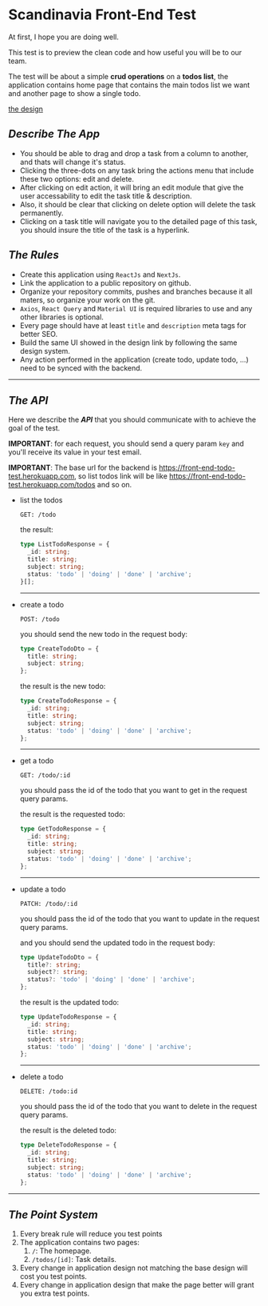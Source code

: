 # **Scandinavia Front-End Test**

At first, I hope you are doing well.

This test is to preview the clean code and how useful you will be to our team.

The test will be about a simple **crud operations** on a **todos list**, the application contains home page that contains the main todos list we want and another page to show a single todo.

[the design](https://www.figma.com/file/mtltCozpNqhL7x3lBv5uGq/%E2%9C%85--To-Do-List-(Community)?node-id=2%3A490)

## **_Describe The App_**

- You should be able to drag and drop a task from a column to another, and thats will change it's status.
- Clicking the three-dots on any task bring the actions menu that include these two options: edit and delete.
- After clicking on edit action, it will bring an edit module that give the user accessability to edit the task title & description.
- Also, it should be clear that clicking on delete option will delete the task permanently.
- Clicking on a task title will navigate you to the detailed page of this task, you should insure the title of the task is a hyperlink.

## **_The Rules_**

- Create this application using `ReactJs` and `NextJs`.
- Link the application to a public repository on github.
- Organize your repository commits, pushes and branches because it all maters, so organize your work on the git.
- `Axios`, `React Query` and `Material UI` is required libraries to use and any other libraries is optional.
- Every page should have at least `title` and `description` meta tags for better SEO.
- Build the same UI showed in the design link by following the same design system.
- Any action performed in the application (create todo, update todo, ...) need to be synced with the backend.

---

## **_The API_**

Here we describe the **_API_** that you should communicate with to achieve the goal of the test.

**IMPORTANT**: for each request, you should send a query param `key` and you'll receive its value in your test email.

**IMPORTANT**: The base url for the backend is <https://front-end-todo-test.herokuapp.com>, so list todos link will be like <https://front-end-todo-test.herokuapp.com/todos> and so on.

- list the todos

  ```
  GET: /todo
  ```

  the result:

  ```ts
  type ListTodoResponse = {
    _id: string;
    title: string;
    subject: string;
    status: 'todo' | 'doing' | 'done' | 'archive';
  }[];
  ```

  ---
- create a todo

  ```
  POST: /todo
  ```

  you should send the new todo in the request body:

  ```ts
  type CreateTodoDto = {
    title: string;
    subject: string;
  };
  ```

  the result is the new todo:

  ```ts
  type CreateTodoResponse = {
    _id: string;
    title: string;
    subject: string;
    status: 'todo' | 'doing' | 'done' | 'archive';
  };
  ```

  ---
- get a todo

  ```
  GET: /todo/:id
  ```

  you should pass the id of the todo that you want to get in the request query params.

  the result is the requested todo:

  ```ts
  type GetTodoResponse = {
    _id: string;
    title: string;
    subject: string;
    status: 'todo' | 'doing' | 'done' | 'archive';
  };
  ```

  ---
- update a todo

  ```
  PATCH: /todo/:id
  ```

  you should pass the id of the todo that you want to update in the request query params.

  and you should send the updated todo in the request body:

  ```ts
  type UpdateTodoDto = {
    title?: string;
    subject?: string;
    status?: 'todo' | 'doing' | 'done' | 'archive';
  };
  ```

  the result is the updated todo:

  ```ts
  type UpdateTodoResponse = {
    _id: string;
    title: string;
    subject: string;
    status: 'todo' | 'doing' | 'done' | 'archive';
  };
  ```

  ---
- delete a todo

  ```
  DELETE: /todo:id
  ```

  you should pass the id of the todo that you want to delete in the request query params.

  the result is the deleted todo:

  ```ts
  type DeleteTodoResponse = {
    _id: string;
    title: string;
    subject: string;
    status: 'todo' | 'doing' | 'done' | 'archive';
  };
  ```

---

## **_The Point System_**

1. Every break rule will reduce you test points
2. The application contains two pages:
   1. `/`: The homepage.
   2. `/todos/[id]`: Task details.
3. Every change in application design not matching the base design will cost you test points.
4. Every change in application design that make the page better will grant you extra test points.
